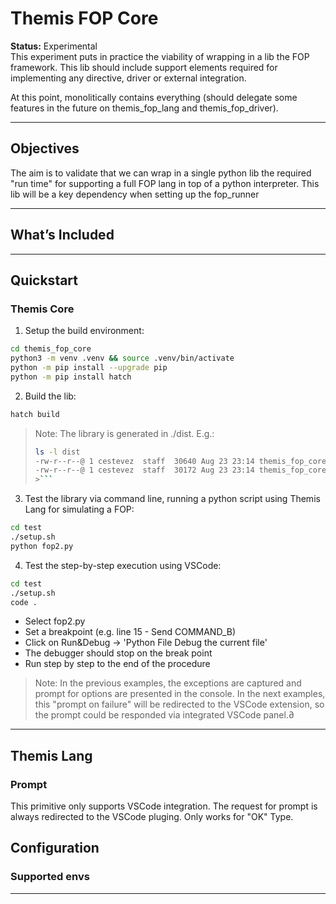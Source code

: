 # Themis FOP Core

**Status:** Experimental  
This experiment puts in practice the viability of wrapping in a lib the FOP framework.
This lib should include support elements required for implementing any directive, driver or external integration.

At this point, monolitically contains everything (should delegate some features in the future on themis_fop_lang and themis_fop_driver).

---

## Objectives

The aim is to validate that we can wrap in a single python lib the required "run time" for supporting a full FOP lang in top of a python interpreter. This lib will be a key dependency when setting up the fop_runner

---

## What’s Included



---

## Quickstart

### Themis Core
1. Setup the build environment:  
```bash
cd themis_fop_core
python3 -m venv .venv && source .venv/bin/activate
python -m pip install --upgrade pip
python -m pip install hatch
```
2. Build the lib:
```bash
hatch build
```

> Note: The library is generated in ./dist. E.g.:
> ```bash
> ls -l dist
> -rw-r--r--@ 1 cestevez  staff  30640 Aug 23 23:14 themis_fop_core-0.1.0-py3-none-any.whl
> -rw-r--r--@ 1 cestevez  staff  30172 Aug 23 23:14 themis_fop_core-0.1.0.tar.gz
>>```


3. Test the library via command line, running a python script using Themis Lang for simulating a FOP: 
```bash
cd test
./setup.sh
python fop2.py
```

4. Test the step-by-step execution using VSCode: 
```bash
cd test
./setup.sh
code .
```
* Select fop2.py
* Set a breakpoint (e.g. line 15 - Send COMMAND_B)
* Click on Run&Debug -> 'Python File Debug the current file'
* The debugger should stop on the break point
* Run step by step to the end of the procedure

> Note: In the previous examples, the exceptions are captured and prompt for options are presented in the console. In the next examples, this "prompt on failure" will be redirected to the VSCode extension, so the prompt could be responded via integrated VSCode panel.∂

---
## Themis Lang
### Prompt
This primitive only supports VSCode integration. The request for prompt is always redirected to the VSCode pluging.
Only works for "OK" Type.

## Configuration

### Supported envs

---

